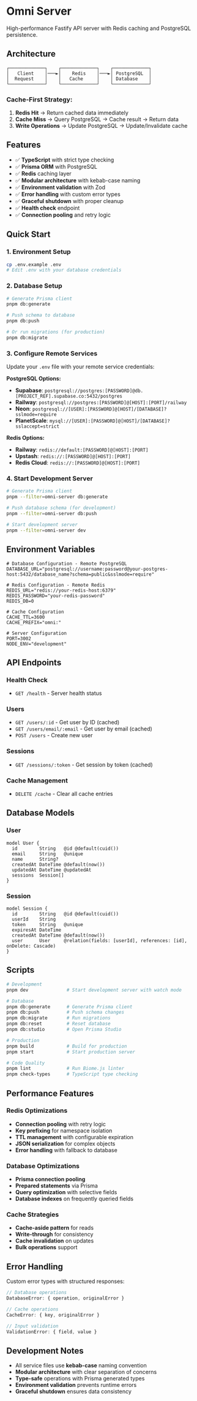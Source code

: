 # Omni Server

High-performance Fastify API server with Redis caching and PostgreSQL persistence.

## Architecture

```
┌─────────────┐    ┌─────────────┐    ┌─────────────┐
│   Client    │───►│    Redis    │───►│ PostgreSQL  │
│  Request    │    │   Cache     │    │ Database    │
└─────────────┘    └─────────────┘    └─────────────┘
```

### Cache-First Strategy:
1. **Redis Hit** → Return cached data immediately
2. **Cache Miss** → Query PostgreSQL → Cache result → Return data
3. **Write Operations** → Update PostgreSQL → Update/Invalidate cache

## Features

- ✅ **TypeScript** with strict type checking
- ✅ **Prisma ORM** with PostgreSQL
- ✅ **Redis** caching layer
- ✅ **Modular architecture** with kebab-case naming
- ✅ **Environment validation** with Zod
- ✅ **Error handling** with custom error types
- ✅ **Graceful shutdown** with proper cleanup
- ✅ **Health check** endpoint
- ✅ **Connection pooling** and retry logic

## Quick Start

### 1. Environment Setup

```bash
cp .env.example .env
# Edit .env with your database credentials
```

### 2. Database Setup

```bash
# Generate Prisma client
pnpm db:generate

# Push schema to database
pnpm db:push

# Or run migrations (for production)
pnpm db:migrate
```

### 3. Configure Remote Services

Update your `.env` file with your remote service credentials:

**PostgreSQL Options:**
- **Supabase**: `postgresql://postgres:[PASSWORD]@db.[PROJECT_REF].supabase.co:5432/postgres`
- **Railway**: `postgresql://postgres:[PASSWORD]@[HOST]:[PORT]/railway`
- **Neon**: `postgresql://[USER]:[PASSWORD]@[HOST]/[DATABASE]?sslmode=require`
- **PlanetScale**: `mysql://[USER]:[PASSWORD]@[HOST]/[DATABASE]?sslaccept=strict`

**Redis Options:**
- **Railway**: `redis://default:[PASSWORD]@[HOST]:[PORT]`
- **Upstash**: `redis://:[PASSWORD]@[HOST]:[PORT]`
- **Redis Cloud**: `redis://:[PASSWORD]@[HOST]:[PORT]`

### 4. Start Development Server

```bash
# Generate Prisma client
pnpm --filter=omni-server db:generate

# Push database schema (for development)
pnpm --filter=omni-server db:push

# Start development server
pnpm --filter=omni-server dev
```

## Environment Variables

```env
# Database Configuration - Remote PostgreSQL
DATABASE_URL="postgresql://username:password@your-postgres-host:5432/database_name?schema=public&sslmode=require"

# Redis Configuration - Remote Redis
REDIS_URL="redis://your-redis-host:6379"
REDIS_PASSWORD="your-redis-password"
REDIS_DB=0

# Cache Configuration
CACHE_TTL=3600
CACHE_PREFIX="omni:"

# Server Configuration
PORT=3002
NODE_ENV="development"
```

## API Endpoints

### Health Check
- `GET /health` - Server health status

### Users
- `GET /users/:id` - Get user by ID (cached)
- `GET /users/email/:email` - Get user by email (cached)
- `POST /users` - Create new user

### Sessions
- `GET /sessions/:token` - Get session by token (cached)

### Cache Management
- `DELETE /cache` - Clear all cache entries

## Database Models

### User
```prisma
model User {
  id        String   @id @default(cuid())
  email     String   @unique
  name      String?
  createdAt DateTime @default(now())
  updatedAt DateTime @updatedAt
  sessions  Session[]
}
```

### Session
```prisma
model Session {
  id        String   @id @default(cuid())
  userId    String
  token     String   @unique
  expiresAt DateTime
  createdAt DateTime @default(now())
  user      User     @relation(fields: [userId], references: [id], onDelete: Cascade)
}
```

## Scripts

```bash
# Development
pnpm dev              # Start development server with watch mode

# Database
pnpm db:generate      # Generate Prisma client
pnpm db:push          # Push schema changes
pnpm db:migrate       # Run migrations
pnpm db:reset         # Reset database
pnpm db:studio        # Open Prisma Studio

# Production
pnpm build            # Build for production
pnpm start            # Start production server

# Code Quality
pnpm lint             # Run Biome.js linter
pnpm check-types      # TypeScript type checking
```

## Performance Features

### Redis Optimizations
- **Connection pooling** with retry logic
- **Key prefixing** for namespace isolation
- **TTL management** with configurable expiration
- **JSON serialization** for complex objects
- **Error handling** with fallback to database

### Database Optimizations
- **Prisma connection pooling**
- **Prepared statements** via Prisma
- **Query optimization** with selective fields
- **Database indexes** on frequently queried fields

### Cache Strategies
- **Cache-aside pattern** for reads
- **Write-through** for consistency
- **Cache invalidation** on updates
- **Bulk operations** support

## Error Handling

Custom error types with structured responses:

```typescript
// Database operations
DatabaseError: { operation, originalError }

// Cache operations  
CacheError: { key, originalError }

// Input validation
ValidationError: { field, value }
```

## Development Notes

- All service files use **kebab-case** naming convention
- **Modular architecture** with clear separation of concerns
- **Type-safe** operations with Prisma generated types
- **Environment validation** prevents runtime errors
- **Graceful shutdown** ensures data consistency